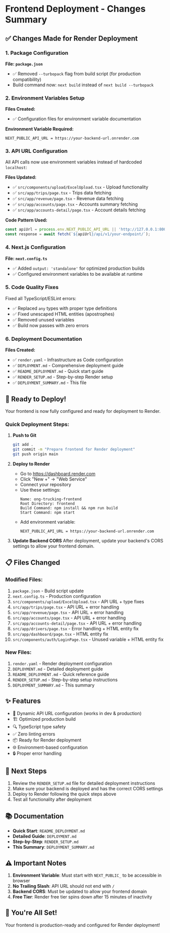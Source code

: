# Frontend Deployment - Changes Summary

## ✅ Changes Made for Render Deployment

### 1. Package Configuration
**File: `package.json`**
- ✅ Removed `--turbopack` flag from build script (for production compatibility)
- Build command now: `next build` instead of `next build --turbopack`

### 2. Environment Variables Setup
**Files Created:**
- ✅ Configuration files for environment variable documentation

**Environment Variable Required:**
```
NEXT_PUBLIC_API_URL = https://your-backend-url.onrender.com
```

### 3. API URL Configuration
All API calls now use environment variables instead of hardcoded `localhost`:

**Files Updated:**
- ✅ `src/components/upload/ExcelUpload.tsx` - Upload functionality
- ✅ `src/app/trips/page.tsx` - Trips data fetching
- ✅ `src/app/revenue/page.tsx` - Revenue data fetching
- ✅ `src/app/accounts/page.tsx` - Accounts summary fetching
- ✅ `src/app/accounts-detail/page.tsx` - Account details fetching

**Code Pattern Used:**
```typescript
const apiUrl = process.env.NEXT_PUBLIC_API_URL || 'http://127.0.0.1:8000';
const response = await fetch(`${apiUrl}/api/v1/your-endpoint/`);
```

### 4. Next.js Configuration
**File: `next.config.ts`**
- ✅ Added `output: 'standalone'` for optimized production builds
- ✅ Configured environment variables to be available at runtime

### 5. Code Quality Fixes
Fixed all TypeScript/ESLint errors:
- ✅ Replaced `any` types with proper type definitions
- ✅ Fixed unescaped HTML entities (apostrophes)
- ✅ Removed unused variables
- ✅ Build now passes with zero errors

### 6. Deployment Documentation
**Files Created:**
- ✅ `render.yaml` - Infrastructure as Code configuration
- ✅ `DEPLOYMENT.md` - Comprehensive deployment guide
- ✅ `README_DEPLOYMENT.md` - Quick start guide
- ✅ `RENDER_SETUP.md` - Step-by-step Render setup
- ✅ `DEPLOYMENT_SUMMARY.md` - This file

## 🚀 Ready to Deploy!

Your frontend is now fully configured and ready for deployment to Render.

### Quick Deployment Steps:

1. **Push to Git**
   ```bash
   git add .
   git commit -m "Prepare frontend for Render deployment"
   git push origin main
   ```

2. **Deploy to Render**
   - Go to https://dashboard.render.com
   - Click "New +" → "Web Service"
   - Connect your repository
   - Use these settings:
     ```
     Name: ong-trucking-frontend
     Root Directory: frontend
     Build Command: npm install && npm run build
     Start Command: npm start
     ```
   - Add environment variable:
     ```
     NEXT_PUBLIC_API_URL = https://your-backend-url.onrender.com
     ```

3. **Update Backend CORS**
   After deployment, update your backend's CORS settings to allow your frontend domain.

## 📋 Files Changed

### Modified Files:
1. `package.json` - Build script update
2. `next.config.ts` - Production configuration
3. `src/components/upload/ExcelUpload.tsx` - API URL + type fixes
4. `src/app/trips/page.tsx` - API URL + error handling
5. `src/app/revenue/page.tsx` - API URL + error handling
6. `src/app/accounts/page.tsx` - API URL + error handling
7. `src/app/accounts-detail/page.tsx` - API URL + error handling
8. `src/app/drivers/page.tsx` - Error handling + HTML entity fix
9. `src/app/dashboard/page.tsx` - HTML entity fix
10. `src/components/auth/LoginPage.tsx` - Unused variable + HTML entity fix

### New Files:
1. `render.yaml` - Render deployment configuration
2. `DEPLOYMENT.md` - Detailed deployment guide
3. `README_DEPLOYMENT.md` - Quick reference guide
4. `RENDER_SETUP.md` - Step-by-step setup instructions
5. `DEPLOYMENT_SUMMARY.md` - This summary

## ✨ Features

- 🔄 Dynamic API URL configuration (works in dev & production)
- 🏗️ Optimized production build
- 🔍 TypeScript type safety
- ✅ Zero linting errors
- 📦 Ready for Render deployment
- 🌐 Environment-based configuration
- 🔒 Proper error handling

## 🎯 Next Steps

1. Review the `RENDER_SETUP.md` file for detailed deployment instructions
2. Make sure your backend is deployed and has the correct CORS settings
3. Deploy to Render following the quick steps above
4. Test all functionality after deployment

## 📚 Documentation

- **Quick Start**: `README_DEPLOYMENT.md`
- **Detailed Guide**: `DEPLOYMENT.md`
- **Step-by-Step**: `RENDER_SETUP.md`
- **This Summary**: `DEPLOYMENT_SUMMARY.md`

## ⚠️ Important Notes

1. **Environment Variable**: Must start with `NEXT_PUBLIC_` to be accessible in browser
2. **No Trailing Slash**: API URL should not end with `/`
3. **Backend CORS**: Must be updated to allow your frontend domain
4. **Free Tier**: Render free tier spins down after 15 minutes of inactivity

## 🎉 You're All Set!

Your frontend is production-ready and configured for Render deployment!

